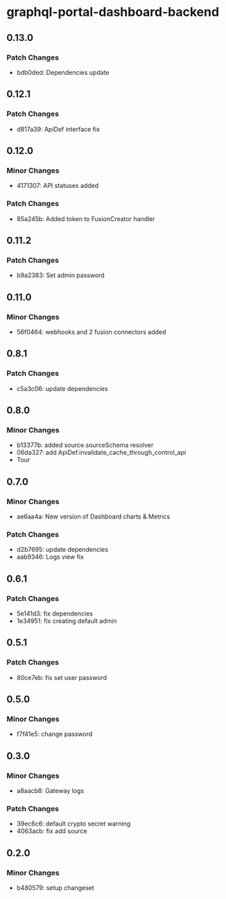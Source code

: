# graphql-portal-dashboard-backend

## 0.13.0

### Patch Changes

- bdb0ded: Dependencies update

## 0.12.1

### Patch Changes

- d817a39: ApiDef interface fix

## 0.12.0

### Minor Changes

- 4171307: API statuses added

### Patch Changes

- 85a245b: Added token to FusionCreator handler

## 0.11.2

### Patch Changes

- b9a2383: Set admin password

## 0.11.0

### Minor Changes

- 56f0464: webhooks and 2 fusion connectors added

## 0.8.1

### Patch Changes

- c5a3c06: update dependencies

## 0.8.0

### Minor Changes

- b13377b: added source.sourceSchema resolver
- 06da327: add ApiDef.invalidate_cache_through_control_api
- Tour

## 0.7.0

### Minor Changes

- ae6aa4a: New version of Dashboard charts & Metrics

### Patch Changes

- d2b7695: update dependencies
- aab9346: Logs view fix

## 0.6.1

### Patch Changes

- 5e141d3: fix dependencies
- 1e34951: fix creating default admin

## 0.5.1

### Patch Changes

- 80ce7eb: fix set user password

## 0.5.0

### Minor Changes

- f7f41e5: change password

## 0.3.0

### Minor Changes

- a8aacb8: Gateway logs

### Patch Changes

- 39ec6c6: default crypto secret warning
- 4063acb: fix add source

## 0.2.0

### Minor Changes

- b480579: setup changeset
